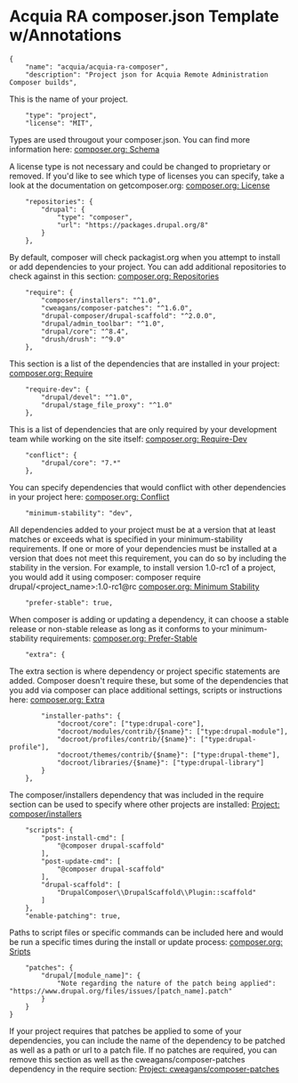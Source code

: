 # Acquia RA composer.json Template w/Annotations



```
{
    "name": "acquia/acquia-ra-composer",
    "description": "Project json for Acquia Remote Administration Composer builds",
```

This is the name of your project.

```
    "type": "project",
    "license": "MIT",
```

Types are used througout your composer.json. You can find more information here:
[composer.org: Schema](https://getcomposer.org/doc/04-schema.md#type)

A license type is not necessary and could be changed to proprietary or removed. If you'd like to see which type of licenses you can specify, take a look at the documentation on getcomposer.org:
[composer.org: License](https://getcomposer.org/doc/04-schema.md#license)

```
    "repositories": {
        "drupal": {
            "type": "composer",
            "url": "https://packages.drupal.org/8"
        }
    },
```

By default, composer will check packagist.org when you attempt to install or add dependencies to your project. You can add additional repositories to check against in this section:
[composer.org: Repositories](https://getcomposer.org/doc/04-schema.md#repositories)

```
    "require": {
        "composer/installers": "^1.0",
        "cweagans/composer-patches": "^1.6.0",
        "drupal-composer/drupal-scaffold": "^2.0.0",
        "drupal/admin_toolbar": "^1.0",
        "drupal/core": "^8.4",
        "drush/drush": "^9.0"
    },
```

This section is a list of the dependencies that are installed in your project:
[composer.org: Require](https://getcomposer.org/doc/04-schema.md#require)

```
    "require-dev": {
        "drupal/devel": "^1.0",
        "drupal/stage_file_proxy": "^1.0"
    },
```

This is a list of dependencies that are only required by your development team while working on the site itself:
[composer.org: Require-Dev](https://getcomposer.org/doc/04-schema.md#require-dev)

```
    "conflict": {
        "drupal/core": "7.*"
    },
```

You can specify dependencies that would conflict with other dependencies in your project here:
[composer.org: Conflict](https://getcomposer.org/doc/04-schema.md#conflict)

```
    "minimum-stability": "dev",
```

All dependencies added to your project must be at a version that at least matches or exceeds what is specified in your minimum-stability requirements. If one or more of your dependencies must be installed at a version that does not meet this requirement, you can do so by including the stability in the version. For example, to install version 1.0-rc1 of a project, you would add it using composer:
composer require drupal/<project_name>:1.0-rc1@rc
[composer.org: Minimum Stability](https://getcomposer.org/doc/04-schema.md#minimum-stability)

```
    "prefer-stable": true,
```

When composer is adding or updating a dependency, it can choose a stable release or non-stable release as long as it conforms to your minimum-stability requirements:
[composer.org: Prefer-Stable](https://getcomposer.org/doc/04-schema.md#prefer-stable)

```
    "extra": {
```

The extra section is where dependency or project specific statements are added. Composer doesn't require these, but some of the dependencies that you add via composer can place additional settings, scripts or instructions here:
[composer.org: Extra](https://getcomposer.org/doc/04-schema.md#extra)

```
        "installer-paths": {
            "docroot/core": ["type:drupal-core"],
            "docroot/modules/contrib/{$name}": ["type:drupal-module"],
            "docroot/profiles/contrib/{$name}": ["type:drupal-profile"],
            "docroot/themes/contrib/{$name}": ["type:drupal-theme"],
            "docroot/libraries/{$name}": ["type:drupal-library"]
        }
    },
```

The composer/installers dependency that was included in the require section can be used to specify where other projects are installed:
[Project: composer/installers](https://github.com/composer/installers)

```
    "scripts": {
        "post-install-cmd": [
            "@composer drupal-scaffold"
        ],
        "post-update-cmd": [
            "@composer drupal-scaffold"
        ],
        "drupal-scaffold": [
            "DrupalComposer\\DrupalScaffold\\Plugin::scaffold"
        ]
    },
    "enable-patching": true,
```

Paths to script files or specific commands can be included here and would be run a specific times during the install or update process:
[composer.org: Sripts](https://getcomposer.org/doc/04-schema.md#scripts)

```
    "patches": {
		"drupal/[module_name]": {
			"Note regarding the nature of the patch being applied": "https://www.drupal.org/files/issues/[patch_name].patch"     
		}
	}
}
```

If your project requires that patches be applied to some of your dependencies, you can include the name of the dependency to be patched as well as a path or url to a patch file. If no patches are required, you can remove this section as well as the cweagans/composer-patches dependency in the require section:
[Project: cweagans/composer-patches](https://github.com/cweagans/composer-patches)
